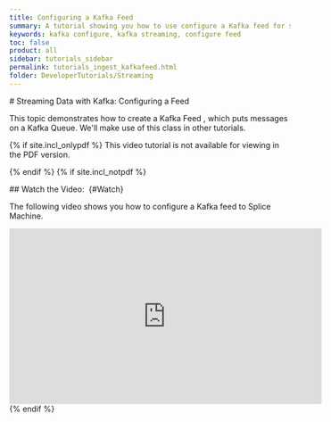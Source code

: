 ```yaml
---
title: Configuring a Kafka Feed
summary: A tutorial showing you how to use configure a Kafka feed for streaming data into Splice Machine.
keywords: kafka configure, kafka streaming, configure feed
toc: false
product: all
sidebar: tutorials_sidebar
permalink: tutorials_ingest_kafkafeed.html
folder: DeveloperTutorials/Streaming
---
```

<section>
<div class="TopicContent" data-swiftype-index="true" markdown="1">
# Streaming Data with Kafka: Configuring a Feed

This topic demonstrates how to create a Kafka Feed , which puts messages
on a Kafka Queue. We'll make use of this class in other tutorials.

{% if site.incl_onlypdf %}
This video tutorial is not available for viewing in the PDF version.</p>
{% endif %}
{% if site.incl_notpdf %}
<div markdown="1">
## Watch the Video:    {#Watch}

The following video shows you how to configure a Kafka feed to Splice
Machine.

<div class="centered" markdown="1">
<iframe class="youtube-player_0"
src="https://www.youtube.com/embed/dn__nBWHpWc?" frameborder="0"
allowfullscreen="1" width="560px" height="315px"></iframe>

</div>
</div>
{% endif %}
</div>
</section>
